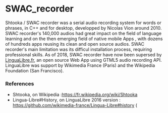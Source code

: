 # SWAC_recorder
Shtooka / SWAC recorder was a serial audio recording system for words or phrases, in C++ and for desktop, developped by Nicolas Vion around 2010.
SWAC recorder's 140,000 audios had great impact on the field of language learning and on the then emerging field of native mobile Apps , with dozens of hundreds apps reusing its clean and open source audios.
SWAC recorder's main limitation was its difficul installation process, requiring professional skills.
As of 2018, SWAC recorder have now been supersed by [LinguaLibre.fr](https://lingualibre.fr/wiki/Special:RecordWizard), an open source Web App using GTML5 audio recording API.
LinguaLibre was support by Wikimedia France (Paris) and the Wikipedia Foundation (San Francisco).

### References
* Shtooka, on Wikipedia :https://fr.wikipedia.org/wiki/Shtooka
* Lingua-Libre#History, on LinguaLibre 2016 version : https://github.com/wikimedia-france/Lingua-Libre#history (
